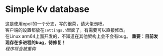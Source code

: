 # Simple Kv database
这是使用epoll的一个分支，写的很菜，请大佬勿喷。  
客户端的设置都放在`settings.h`里面了，有需要可以直接修改。  
在Linux arm64上面开发的，不知道在其他架构上会不会有bug。
**重要：目前发现存在多进程的bug，待修复！**  
*程序将会被重构*